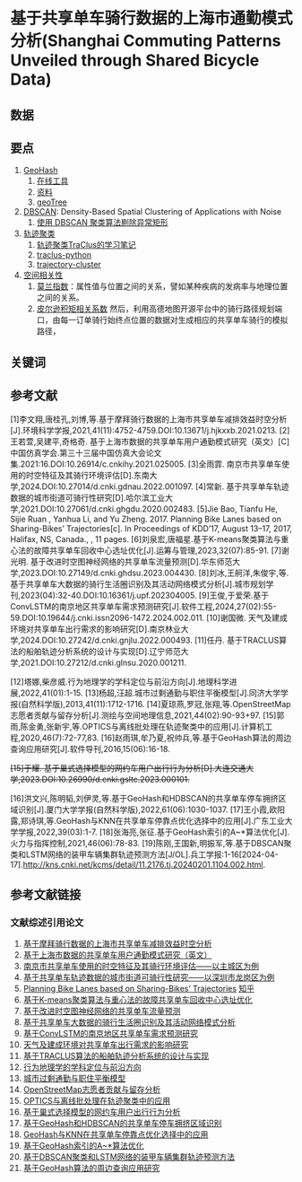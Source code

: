 # 基于共享单车骑行数据的上海市通勤模式分析(Shanghai Commuting Patterns Unveiled through Shared Bicycle Data)

## 数据

## 要点
1. [GeoHash](https://zhuanlan.zhihu.com/p/35940647) 
   1. [在线工具](https://csxgame.top/#/) 
   2. [资料](https://www.goitman.cn/2021/11/02/%E7%BB%8F%E7%BA%AC%E5%BA%A6%E7%9A%84Geohash%E7%AE%97%E6%B3%95%E4%B8%8E%E4%B8%A4%E7%82%B9%E8%B7%9D%E7%A6%BB%E7%AE%97%E6%B3%95/)
   3. [geoTree](https://arxiv.org/pdf/2008.02167.pdf)
2. [DBSCAN](https://www.naftaliharris.com/blog/visualizing-dbscan-clustering/): Density-Based Spatial Clustering of Applications with Noise
   1. [使用 DBSCAN 聚类算法剔除异常矩形](https://kyle.ai/blog/7568.html)
3. [轨迹聚类](https://hanj.cs.illinois.edu/pdf/sigmod07_jglee.pdf)
   1. [轨迹聚类TraClus的学习笔记](https://zhuanlan.zhihu.com/p/644217934)
   2. [traclus-python](https://pypi.org/project/traclus-python/)
   3. [trajectory-cluster](https://github.com/MillerWu2014/trajectory-cluster?tab=readme-ov-file)
4. [空间相关性](https://image.hanspub.org/html/11-2580204_19443.htm)
   1. [莫兰指数](https://zh.wikipedia.org/wiki/%E8%8E%AB%E5%85%B0%E6%8C%87%E6%95%B0)：属性值与位置之间的关系，譬如某种疾病的发病率与地理位置之间的关系。
   2. [皮尔逊积矩相关系数](https://zh.wikipedia.org/wiki/%E7%9A%AE%E5%B0%94%E9%80%8A%E7%A7%AF%E7%9F%A9%E7%9B%B8%E5%85%B3%E7%B3%BB%E6%95%B0)
然后，利用高德地图开源平台中的骑行路径规划端口，由每一订单骑行始终点位置的数据对生成相应的共享单车骑行的模拟路径，
## 关键词

## 参考文献
[1]李文翔,唐桂孔,刘博,等.基于摩拜骑行数据的上海市共享单车减排效益时空分析[J].环境科学学报,2021,41(11):4752-4759.DOI:10.13671/j.hjkxxb.2021.0213.
[2]王若萱,吴建平,奇格奇. 基于上海市数据的共享单车用户通勤模式研究（英文）[C]中国仿真学会.第三十三届中国仿真大会论文集.2021:16.DOI:10.26914/c.cnkihy.2021.025005.
[3]全雨霏. 南京市共享单车使用的时空特征及其骑行环境评估[D].东南大学,2024.DOI:10.27014/d.cnki.gdnau.2022.001097.
[4]常新. 基于共享单车轨迹数据的城市街道可骑行性研究[D].哈尔滨工业大学,2021.DOI:10.27061/d.cnki.ghgdu.2020.002483.
[5]Jie Bao, Tianfu He, Sijie Ruan , Yanhua Li, and Yu Zheng. 2017. Planning Bike Lanes based on Sharing-Bikes’ Trajectories[c]. In Proceedings of KDD’17, August 13–17, 2017, Halifax, NS, Canada., , 11 pages.
[6]刘泉宏,唐福星.基于K-means聚类算法与重心法的故障共享单车回收中心选址优化[J].运筹与管理,2023,32(07):85-91.
[7]谢光明. 基于改进时空图神经网络的共享单车流量预测[D].华东师范大学,2023.DOI:10.27149/d.cnki.ghdsu.2023.004430.
[8]刘冰,王舸洋,朱俊宇,等.基于共享单车大数据的骑行生活圈识别及其活动网络模式分析[J].城市规划学刊,2023(04):32-40.DOI:10.16361/j.upf.202304005.
[9]王俊,于爱荣.基于ConvLSTM的南京地区共享单车需求预测研究[J].软件工程,2024,27(02):55-59.DOI:10.19644/j.cnki.issn2096-1472.2024.002.011.
[10]谢国微. 天气及建成环境对共享单车出行需求的影响研究[D].南京林业大学,2024.DOI:10.27242/d.cnki.gnjlu.2022.000493.
[11]任丹. 基于TRACLUS算法的船舶轨迹分析系统的设计与实现[D].辽宁师范大学,2021.DOI:10.27212/d.cnki.glnsu.2020.001211.

[12]塔娜,柴彦威.行为地理学的学科定位与前沿方向[J].地理科学进展,2022,41(01):1-15.
[13]杨超,汪超.城市过剩通勤与职住平衡模型[J].同济大学学报(自然科学版),2013,41(11):1712-1716.
[14]夏琼燕,罗冠,张翔,等.OpenStreetMap志愿者贡献与留存分析[J].测绘与空间地理信息,2021,44(02):90-93+97.
[15]郭雨,陈金勇,张新宇,等.OPTICS与离线批处理在轨迹聚类中的应用[J].计算机工程,2020,46(7):72-77,83.
[16]赵雨琪,牟乃夏,祝帅兵,等.基于GeoHash算法的周边查询应用研究[J].软件导刊,2016,15(06):16-18.

~~[15]于耀. 基于巢式选择模型的网约车用户出行行为分析[D].大连交通大学,2023.DOI:10.26990/d.cnki.gsltc.2023.000101.~~

[16]洪文兴,陈明韬,刘伊灵,等.基于GeoHash和HDBSCAN的共享单车停车拥挤区域识别[J].厦门大学学报(自然科学版),2022,61(06):1030-1037.
[17]王小霞,欧阳露,郑诗琪,等.GeoHash与KNN在共享单车停靠点优化选择中的应用[J].广东工业大学学报,2022,39(03):1-7.
[18]张海亮,张征.基于GeoHash索引的A~*算法优化[J].火力与指挥控制,2021,46(06):78-83.
[19]陈刚,王国新,明振军,等.基于DBSCAN聚类和LSTM网络的装甲车辆集群轨迹预测方法[J/OL].兵工学报:1-16[2024-04-17].http://kns.cnki.net/kcms/detail/11.2176.tj.20240201.1104.002.html.



## 参考文献链接
### 文献综述引用论文
1. [基于摩拜骑行数据的上海市共享单车减排效益时空分析](https://webvpn.sdust.edu.cn/https/77726476706e69737468656265737421fbf952d2243e635930068cb8/kcms2/article/abstract?v=wcPNn8Zia7NNnM-YGQFY7OR0Yl83BKx9EFlh2sdl5giU7icp05a8kf6t0xd3GfTZ3PSgqRqWIi0qbf8hp_wlVQMQaJD45fvBgd3vh3y8B4WGvAanVVI2S5Sc_malTmUDqREAIlsSmVbPtaOTCyzktw==&uniplatform=NZKPT&language=CHS)
2. [基于上海市数据的共享单车用户通勤模式研究（英文）](https://webvpn.sdust.edu.cn/https/77726476706e69737468656265737421fbf952d2243e635930068cb8/kcms2/article/abstract?v=wcPNn8Zia7OU4OLiJXnH9KqW1K7aWatIgv0mqph8HG19CNWC_qUAK-cCryG4M3Jsjvcy-HAM_mbfE6NReo5aHsF0a3_Okw3E_XO1xyQgXp2Jalpo0t2hDlN-Qj_gM1H30tfNV5dkkH-tzNFlEeF9MQ==&uniplatform=NZKPT&language=CHS)
3. [南京市共享单车使用的时空特征及其骑行环境评估——以主城区为例](https://webvpn.sdust.edu.cn/https/77726476706e69737468656265737421fbf952d2243e635930068cb8/kcms2/article/abstract?v=wcPNn8Zia7MnxMRCMNtuXvLrIKiqmBPwK29N1SYIS3RRCS8O1wgteu521IlsmjLuGmfs4bbo8gaC55CanReU-_F6tsTgltxpTSQeGRVmjE2QEHuDPIIT8FgP0WCnilpvRWG3_aimKgOpZzyfe9oVfw==&uniplatform=NZKPT&language=CHS)
4. [基于共享单车轨迹数据的城市街道可骑行性研究——以深圳市龙岗区为例](https://webvpn.sdust.edu.cn/https/77726476706e69737468656265737421fbf952d2243e635930068cb8/kcms2/article/abstract?v=wcPNn8Zia7NjB2aUkyFI1WWKO4QTByJus8AqwrsWRwcsYCn17YIMbn7TQFd7DHMrt7Fp9-UcDmKwDZj2FOU2MwHFE9DRvadVQ50PsERgZqcNhe66yXo-1o6mNqwvfR3Dwgasx5PKKB8Cp7n6hrLZHg==&uniplatform=NZKPT&language=CHS)
5. [Planning Bike Lanes based on Sharing-Bikes’ Trajectories](https://www.microsoft.com/en-us/research/wp-content/uploads/2017/06/main.pdf) [知乎](https://daily.zhihu.com/story/9626002)
6. [基于K-means聚类算法与重心法的故障共享单车回收中心选址优化](https://webvpn.sdust.edu.cn/https/77726476706e69737468656265737421fbf952d2243e635930068cb8/kcms2/article/abstract?v=wcPNn8Zia7PsTSAp1z_g0kcY5dQHru-g24P3r_5C_YHJUixnAvVnLohcUIqCw8Gk2u16V2eh6QCUhM-Gb1pET7wbLpIsTByq3XmxlHwUCXyyZaqsZP4xjwUReZ2bJdkG&uniplatform=NZKPT&language=gb)
7. [基于改进时空图神经网络的共享单车流量预测](https://webvpn.sdust.edu.cn/https/77726476706e69737468656265737421fbf952d2243e635930068cb8/kcms2/article/abstract?v=wcPNn8Zia7NOOW09A6ZQof-wKjxnzmwRlajsyKBCjBO3xD20_1lmqk5x-fz2o1tXPaPUdWT2cz3Sd0AdKfDVX9tDu2plMTHVCOeFogzbF4wOxrQ9X9z6UQ==&uniplatform=NZKPT&language=gb)
8. [基于共享单车大数据的骑行生活圈识别及其活动网络模式分析](https://webvpn.sdust.edu.cn/https/77726476706e69737468656265737421fbf952d2243e635930068cb8/kcms2/article/abstract?v=wcPNn8Zia7MYvY6iMopn_YMvPbyF4NICs-UidzcjMZKRAVtyVMifLpVmpccBXep9NR_tQwWiguij0H3K3JP5n-wtBu4fduoxtNg_pR0dLJEpBrur7eybZIndQgcXCeZq&uniplatform=NZKPT&language=gb)
9. [基于ConvLSTM的南京地区共享单车需求预测研究](https://webvpn.sdust.edu.cn/https/77726476706e69737468656265737421fbf952d2243e635930068cb8/kcms2/article/abstract?v=wcPNn8Zia7MkNxt7j_d_9JPlCh0YUlcMfNuXhrJq8MKy4WLOpDljV2ScK2ouMsd0-7rJUn0VyMJIJZmX_9NzfG6Q7qANHukzeDMQwgjsI0BPYQJoWVC1fKlwFDGD0Yaq&uniplatform=NZKPT&language=gb)
10. [天气及建成环境对共享单车出行需求的影响研究](https://webvpn.sdust.edu.cn/https/77726476706e69737468656265737421fbf952d2243e635930068cb8/kcms2/article/abstract?v=wcPNn8Zia7Nl7v75OAN5S1L0ooZVB3zr5O-exXem7iYVK43mVNzhxIjgFyi77honMlkMnNDTAWTYyyxKu5URwcR_GitNwm7BR5G0zFtYjJkDnlcn8qA4s5Xq_57PPFjpEsOaI25w8gwmpzkt_zrZqA==&uniplatform=NZKPT&language=CHS)
11. [基于TRACLUS算法的船舶轨迹分析系统的设计与实现](https://webvpn.sdust.edu.cn/https/77726476706e69737468656265737421fbf952d2243e635930068cb8/kcms2/article/abstract?v=IILC1c-FiAHvDk1rxNT-PZsg5zz9LaATLYpPM-rVLAVEUJCIs2bjT3Lsp5ETFip9wYuZygfIAsiPeBl1gIDJ8Sfj1hNF5xyd5nu0LIV1CkBDmqljoP6g8TY8ZJAJQiBCWUtgwtp_ydd3n_QdXobiBw==&uniplatform=NZKPT&language=CHS)
12. [行为地理学的学科定位与前沿方向](https://webvpn.sdust.edu.cn/https/77726476706e69737468656265737421fbf952d2243e635930068cb8/kcms2/article/abstract?v=8WLnD7pOpNE9S0X2z5sHmRujPp4XMitCz19JaddeVsJaRvcQsNGPRlw7Z7wLIXhW1vUv-J9_ttojduRk6oYiyia23hxwzvzfVuyxzufh3phPiAuo7RTwbr3GSaelsUWznyiZz-mb2oyBEMy6qdBLIg==&uniplatform=NZKPT&language=CHS)
13. [城市过剩通勤与职住平衡模型](https://webvpn.sdust.edu.cn/https/77726476706e69737468656265737421fbf952d2243e635930068cb8/kcms2/article/abstract?v=8WLnD7pOpNEN6N26tg-lZH02ThpceJf-nDyCtCYyosYjLlfEA3J8WNcETqlE-_tPb01AVBoJG8al-vUGf5-IDcJekMA7tH7oMuLpY60d3SKeNPLaJMhcbGkLt0Q2-_-8ZrIKIp57koE=&uniplatform=NZKPT&language=CHS)
14. [OpenStreetMap志愿者贡献与留存分析](https://webvpn.sdust.edu.cn/https/77726476706e69737468656265737421fbf952d2243e635930068cb8/kcms2/article/abstract?v=8WLnD7pOpNG0Ha25YR8dfeeoRagc-q7pNfB75DxNb-RzM97RuWlOmJGRqalbdfgxgHqyQGj0LrGb2n-6a0KOi_pDEj-Tvp6qaismrTKjOb9GA74B2tvDy4RWbsqT1ZjkeHZbVfkMS2xDfvKabhaVsQ==&uniplatform=NZKPT&language=CHS)
15. [OPTICS与离线批处理在轨迹聚类中的应用](http://www.ecice06.com/CN/10.19678/j.issn.1000-3428.0054309)
16. [基于巢式选择模型的网约车用户出行行为分析](https://webvpn.sdust.edu.cn/https/77726476706e69737468656265737421fbf952d2243e635930068cb8/kcms2/article/abstract?v=8WLnD7pOpNFpjJCko12GBaNgGkIx72HX-dzw6BwemZTiCCXNnDzaHB3-FsIcA9AEX7nRM1G1RTlFNUngogo6lUwvMVTHhriwb2dbvLIIw3af5frVJqRv7aPo9z621m53c7c8wsKWyxHvWyu5BfsNRg==&uniplatform=NZKPT&language=CHS)
17. [基于GeoHash和HDBSCAN的共享单车停车拥挤区域识别](https://webvpn.sdust.edu.cn/https/77726476706e69737468656265737421fbf952d2243e635930068cb8/kcms2/article/abstract?v=v5HVlYuqh9qu0R9T2MZidT__6Rt24c8X4D9foMZS_pzcQzuVcGVzX0IE-OjTOG-t2LTCcHl1eKQT6YGrO2QZtqx3XAqMgOq3EK5c-4rX3Am6oCHzvqQBylejH1kpZTLgpoj4jWQtnYGtA9uKzb8grQ==&uniplatform=NZKPT&language=CHS)
18. [GeoHash与KNN在共享单车停靠点优化选择中的应用](https://webvpn.sdust.edu.cn/https/77726476706e69737468656265737421fbf952d2243e635930068cb8/kcms2/article/abstract?v=v5HVlYuqh9ogrb2hNXgm1-MENxnggnCX_--5mEMR9zSH-EqEqF79wFrNKjsOL3uVptNcDsSGosuCrj46wnIIfzYACxeaXLHRHgBQw_COWRk0jCsCr9CaIjVQKCSO_KU9zeIZt5Hrz66RnDNGPv-f0g==&uniplatform=NZKPT&language=CHS)
19. [基于GeoHash索引的A~*算法优化](https://webvpn.sdust.edu.cn/https/77726476706e69737468656265737421fbf952d2243e635930068cb8/kcms2/article/abstract?v=v5HVlYuqh9qzdSQZLR_7MqrBP-Ru1lUKVJXVGtvotdssr8q8bZI8YFVZThmmKotEqVSH_sJxvoD11tF1eKfulzt7rXbzLzR0eQEx9ZjGH4ov57V0KD5Ia4IoSV4hO_lCBxW5YvG-ksmefmKL1EdqgA==&uniplatform=NZKPT&language=CHS)
20. [基于DBSCAN聚类和LSTM网络的装甲车辆集群轨迹预测方法](https://webvpn.sdust.edu.cn/https/77726476706e69737468656265737421fbf952d2243e635930068cb8/kcms2/article/abstract?v=v5HVlYuqh9qWE5Iy3HPsgrFFCONuM-N6Vr3XKA7xBygqSPrf8y4k9wCD3xJTzBg8F7YnoiOzlQFxzIBlVwwbQRRLzaDnX8_4aorslJD2hUXex5bTSKr7ksOZhwF-tt3_VRSguL-sHAs=&uniplatform=NZKPT&language=CHS)
21. [基于GeoHash算法的周边查询应用研究](https://webvpn.sdust.edu.cn/https/77726476706e69737468656265737421fbf952d2243e635930068cb8/kcms2/article/abstract?v=8WLnD7pOpNGsJ1X5ZHaPnFsqg9Y93k-nXn1dPQLVfUAueITAxETT0ll2T4yjT-MG_hK24ZxgY994ILrgua_1ocuRfJU8DFa9T4igQ6CATVOK6x1_VEH5sxrt4fSZripvXf4cjJB9S4uO3ABiQOJ__A==&uniplatform=NZKPT&language=CHS)